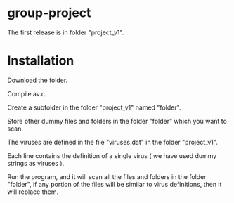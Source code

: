 # group-project
The first release is in folder "project_v1".

# Installation
Download the folder. 

Compile av.c.

Create a subfolder in the folder "project_v1" named "folder".

Store other dummy files and folders in the folder "folder" which you want to scan.

The viruses are defined in the file "viruses.dat" in the folder "project_v1".

Each line contains the definition of a single virus ( we have used dummy strings as viruses ).

Run the program, and it will scan all the files and folders in the folder "folder", if any portion of the files will be similar to virus definitions, then it will replace them.
